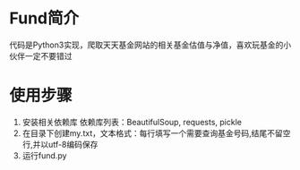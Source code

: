 # Fund简介

代码是Python3实现，爬取天天基金网站的相关基金估值与净值，喜欢玩基金的小伙伴一定不要错过

# 使用步骤
1. 安装相关依赖库 
依赖库列表：BeautifulSoup, requests, pickle
2. 在目录下创建my.txt，文本格式：每行填写一个需要查询基金号码,结尾不留空行,并以utf-8编码保存
3. 运行fund.py
